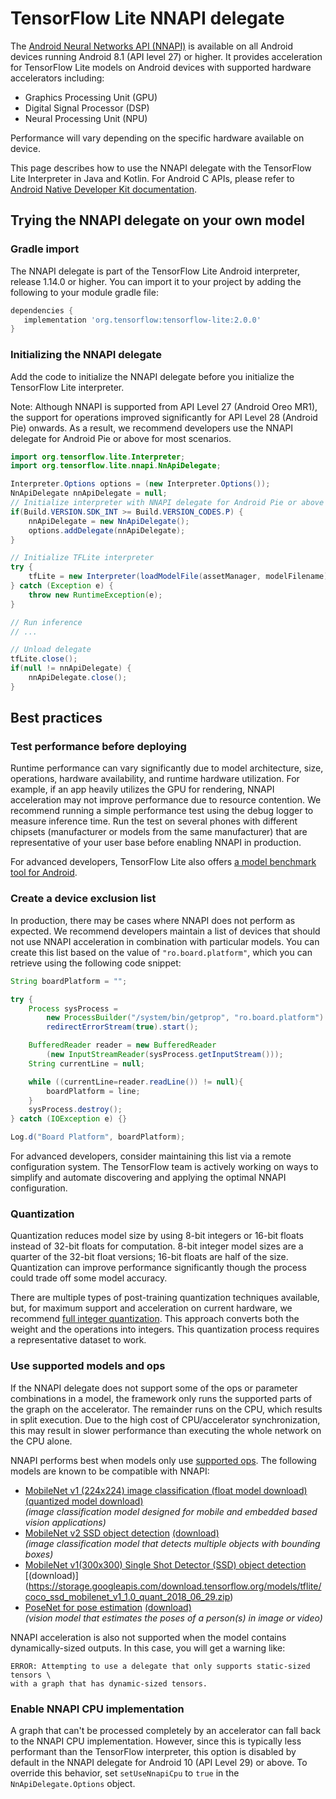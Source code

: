 # TensorFlow Lite NNAPI delegate

The
[Android Neural Networks API (NNAPI)](https://developer.android.com/ndk/guides/neuralnetworks)
is available on all Android devices running Android 8.1 (API level 27) or
higher. It provides acceleration for TensorFlow Lite models on Android devices
with supported hardware accelerators including:

*   Graphics Processing Unit (GPU)
*   Digital Signal Processor (DSP)
*   Neural Processing Unit (NPU)

Performance will vary depending on the specific hardware available on device.

This page describes how to use the NNAPI delegate with the TensorFlow Lite
Interpreter in Java and Kotlin. For Android C APIs, please refer to
[Android Native Developer Kit documentation](https://developer.android.com/ndk/guides/neuralnetworks).

## Trying the NNAPI delegate on your own model

### Gradle import

The NNAPI delegate is part of the TensorFlow Lite Android interpreter, release
1.14.0 or higher. You can import it to your project by adding the following to
your module gradle file:

```groovy
dependencies {
   implementation 'org.tensorflow:tensorflow-lite:2.0.0'
}
```

### Initializing the NNAPI delegate

Add the code to initialize the NNAPI delegate before you initialize the
TensorFlow Lite interpreter.

Note: Although NNAPI is supported from API Level 27 (Android Oreo MR1), the
support for operations improved significantly for API Level 28 (Android Pie)
onwards. As a result, we recommend developers use the NNAPI delegate for Android
Pie or above for most scenarios.

```java
import org.tensorflow.lite.Interpreter;
import org.tensorflow.lite.nnapi.NnApiDelegate;

Interpreter.Options options = (new Interpreter.Options());
NnApiDelegate nnApiDelegate = null;
// Initialize interpreter with NNAPI delegate for Android Pie or above
if(Build.VERSION.SDK_INT >= Build.VERSION_CODES.P) {
    nnApiDelegate = new NnApiDelegate();
    options.addDelegate(nnApiDelegate);
}

// Initialize TFLite interpreter
try {
    tfLite = new Interpreter(loadModelFile(assetManager, modelFilename), options);
} catch (Exception e) {
    throw new RuntimeException(e);
}

// Run inference
// ...

// Unload delegate
tfLite.close();
if(null != nnApiDelegate) {
    nnApiDelegate.close();
}
```

## Best practices

### Test performance before deploying

Runtime performance can vary significantly due to model architecture, size,
operations, hardware availability, and runtime hardware utilization. For
example, if an app heavily utilizes the GPU for rendering, NNAPI acceleration
may not improve performance due to resource contention. We recommend running a
simple performance test using the debug logger to measure inference time. Run
the test on several phones with different chipsets (manufacturer or models from
the same manufacturer) that are representative of your user base before enabling
NNAPI in production.

For advanced developers, TensorFlow Lite also offers
[a model benchmark tool for Android](https://github.com/tensorflow/tensorflow/tree/master/tensorflow/lite/tools/benchmark).

### Create a device exclusion list

In production, there may be cases where NNAPI does not perform as expected. We
recommend developers maintain a list of devices that should not use NNAPI
acceleration in combination with particular models. You can create this list
based on the value of `"ro.board.platform"`, which you can retrieve using the
following code snippet:

```java
String boardPlatform = "";

try {
    Process sysProcess =
        new ProcessBuilder("/system/bin/getprop", "ro.board.platform").
        redirectErrorStream(true).start();

    BufferedReader reader = new BufferedReader
        (new InputStreamReader(sysProcess.getInputStream()));
    String currentLine = null;

    while ((currentLine=reader.readLine()) != null){
        boardPlatform = line;
    }
    sysProcess.destroy();
} catch (IOException e) {}

Log.d("Board Platform", boardPlatform);
```

For advanced developers, consider maintaining this list via a remote
configuration system. The TensorFlow team is actively working on ways to
simplify and automate discovering and applying the optimal NNAPI configuration.

### Quantization

Quantization reduces model size by using 8-bit integers or 16-bit floats instead
of 32-bit floats for computation. 8-bit integer model sizes are a quarter of the
32-bit float versions; 16-bit floats are half of the size. Quantization can
improve performance significantly though the process could trade off some model
accuracy.

There are multiple types of post-training quantization techniques available,
but, for maximum support and acceleration on current hardware, we recommend
[full integer quantization](post_training_quantization#full_integer_quantization_of_weights_and_activations).
This approach converts both the weight and the operations into integers. This
quantization process requires a representative dataset to work.

### Use supported models and ops

If the NNAPI delegate does not support some of the ops or parameter combinations
in a model, the framework only runs the supported parts of the graph on the
accelerator. The remainder runs on the CPU, which results in split execution.
Due to the high cost of CPU/accelerator synchronization, this may result in
slower performance than executing the whole network on the CPU alone.

NNAPI performs best when models only use
[supported ops](https://developer.android.com/ndk/guides/neuralnetworks#model).
The following models are known to be compatible with NNAPI:

*   [MobileNet v1 (224x224) image classification (float model download)](https://ai.googleblog.com/2017/06/mobilenets-open-source-models-for.html)
    [(quantized model download)](http://download.tensorflow.org/models/mobilenet_v1_2018_08_02/mobilenet_v1_1.0_224_quant.tgz)
    \
    _(image classification model designed for mobile and embedded based vision
    applications)_
*   [MobileNet v2 SSD object detection](https://ai.googleblog.com/2018/07/accelerated-training-and-inference-with.html)
    [(download)](https://storage.googleapis.com/download.tensorflow.org/models/tflite/gpu/mobile_ssd_v2_float_coco.tflite)
    \
    _(image classification model that detects multiple objects with bounding
    boxes)_
*   [MobileNet v1(300x300) Single Shot Detector (SSD) object detection](https://ai.googleblog.com/2018/07/accelerated-training-and-inference-with.html)
[(download)] (https://storage.googleapis.com/download.tensorflow.org/models/tflite/coco_ssd_mobilenet_v1_1.0_quant_2018_06_29.zip)
*   [PoseNet for pose estimation](https://github.com/tensorflow/tfjs-models/tree/master/posenet)
    [(download)](https://storage.googleapis.com/download.tensorflow.org/models/tflite/gpu/multi_person_mobilenet_v1_075_float.tflite)
    \
    _(vision model that estimates the poses of a person(s) in image or video)_

NNAPI acceleration is also not supported when the model contains
dynamically-sized outputs. In this case, you will get a warning like:

```none
ERROR: Attempting to use a delegate that only supports static-sized tensors \
with a graph that has dynamic-sized tensors.
```

### Enable NNAPI CPU implementation

A graph that can't be processed completely by an accelerator can fall back to
the NNAPI CPU implementation. However, since this is typically less performant
than the TensorFlow interpreter, this option is disabled by default in the NNAPI
delegate for Android 10 (API Level 29) or above. To override this behavior, set
`setUseNnapiCpu` to `true` in the `NnApiDelegate.Options` object.
